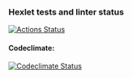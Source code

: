 ### Hexlet tests and linter status

[![Actions Status](https://github.com/gamebir/python-project-50/workflows/hexlet-check/badge.svg)](https://github.com/gamebir/python-project-50/actions)

#### Codeclimate:
[![Codeclimate Status](https://api.codeclimate.com/v1/badges/21260c9d442f9f5df756/test_coverage)](https://codeclimate.com/github/gamebir/python-project-50/test_coverage)
